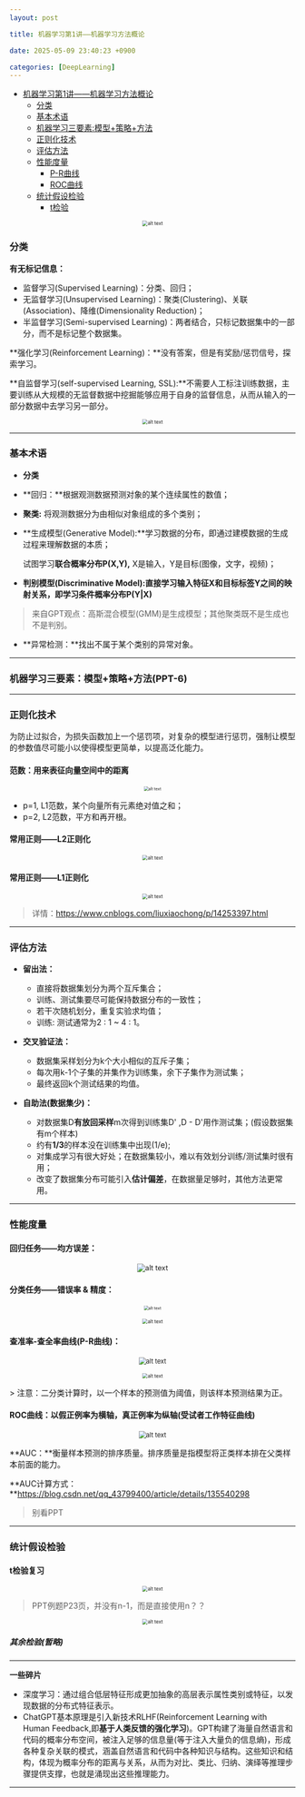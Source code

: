 ```yaml
---
layout: post

title: 机器学习第1讲——机器学习方法概论

date: 2025-05-09 23:40:23 +0900

categories: [DeepLearning]
---
```


- [机器学习第1讲——机器学习方法概论](#机器学习第1讲机器学习方法概论)
    - [分类](#分类)
    - [基本术语](#基本术语)
    - [机器学习三要素:模型+策略+方法](#机器学习三要素模型策略方法ppt-6)
    - [正则化技术](#正则化技术)
    - [评估方法](#评估方法)
    - [性能度量](#性能度量)
      - [P-R曲线](#查准率-查全率曲线p-r曲线)
      - [ROC曲线](#roc曲线以假正例率为横轴真正例率为纵轴受试者工作特征曲线)
    - [统计假设检验](#统计假设检验)
      - [t检验](#t检验复习)



<p align="center">
    <img src="https://hhhi21g.github.io/public/img/deepLearning/d11.png" alt="alt text" style="zoom:60%;" />
</p>


### 分类

**有无标记信息：**

- 监督学习(Supervised Learning)：分类、回归；
- 无监督学习(Unsupervised Learning)：聚类(Clustering)、关联(Association)、降维(Dimensionality Reduction)；
- 半监督学习(Semi-supervised Learning)：两者结合，只标记数据集中的一部分，而不是标记整个数据集。

**强化学习(Reinforcement Learning)：**没有答案，但是有奖励/惩罚信号，探索学习。

**自监督学习(self-supervised Learning, SSL):**不需要人工标注训练数据，主要训练从大规模的无监督数据中挖掘能够应用于自身的监督信息，从而从输入的一部分数据中去学习另一部分。

<p align="center">
    <img src="https://hhhi21g.github.io/public/img/deepLearning/d12.png" alt="alt text" style="zoom:60%;" />
</p>

------

### 基本术语

- **分类**
- **回归：**根据观测数据预测对象的某个连续属性的数值；

- **聚类:** 将观测数据分为由相似对象组成的多个类别；

- **生成模型(Generative Model):**学习数据的分布，即通过建模数据的生成过程来理解数据的本质；

  试图学习**联合概率分布P(X,Y),** X是输入，Y是目标(图像，文字，视频)；

- **判别模型(Discriminative Model):**直接学习输入特征X和目标标签Y之间的映射关系，即学习条件概率分布**P(Y\|X)**

> 来自GPT观点：高斯混合模型(GMM)是生成模型；其他聚类既不是生成也不是判别。

- **异常检测：**找出不属于某个类别的异常对象。

------

### **机器学习三要素：模型+策略+方法(PPT-6)**

****

### 正则化技术

为防止过拟合，为损失函数加上一个惩罚项，对复杂的模型进行惩罚，强制让模型的参数值尽可能小以使得模型更简单，以提高泛化能力。

#### 范数：用来表征向量空间中的距离

<p align="center">
    <img src="https://hhhi21g.github.io/public/img/deepLearning/d13.png" alt="alt text" style="zoom:50%;" />
</p>


- p=1, L1范数，某个向量所有元素绝对值之和；
- p=2, L2范数，平方和再开根。

#### 常用正则——L2正则化

<p align="center">
    <img src="https://hhhi21g.github.io/public/img/deepLearning/d14.png" alt="alt text" style="zoom:60%;" />
</p>

#### 常用正则——L1正则化

<p align="center">
    <img src="https://hhhi21g.github.io/public/img/deepLearning/D15.png" alt="alt text" style="zoom:60%;" />
</p>

> 详情：https://www.cnblogs.com/liuxiaochong/p/14253397.html

****

### 评估方法

- **留出法：**
  - 直接将数据集划分为两个互斥集合；
  - 训练、测试集要尽可能保持数据分布的一致性；
  - 若干次随机划分，重复实验求均值；
  - 训练: 测试通常为2 : 1 ~ 4 : 1。

- **交叉验证法：**
  - 数据集采样划分为k个大小相似的互斥子集；
  - 每次用k-1个子集的并集作为训练集，余下子集作为测试集；
  - 最终返回k个测试结果的均值。

- **自助法(数据集少)：**
  - 对数据集D**有放回采样**m次得到训练集D' ,D - D'用作测试集；(假设数据集有m个样本)
  - 约有**1/3**的样本没在训练集中出现(1/e);
  - 对集成学习有很大好处；在数据集较小，难以有效划分训练/测试集时很有用；
  - 改变了数据集分布可能引入**估计偏差**，在数据量足够时，其他方法更常用。

------

### 性能度量

#### **回归任务——均方误差：**

<p align="center">
    <img src="https://hhhi21g.github.io/public/img/deepLearning/d16.png" alt="alt text" style="zoom:90%;" />
</p>


#### **分类任务——错误率 & 精度：**

<p align="center">
    <img src="https://hhhi21g.github.io/public/img/deepLearning/d17.png" alt="alt text" style="zoom:50%;" />
</p>


<p align="center">
    <img src="https://hhhi21g.github.io/public/img/deepLearning/d18.png" alt="alt text" style="zoom:60%;" />
</p>

#### 查准率-查全率曲线(P-R曲线)：

<p align="center">
    <img src="https://hhhi21g.github.io/public/img/deepLearning/d19.png" alt="alt text" style="zoom:80%;" />
</p>


<p align="center">
    <img src="https://hhhi21g.github.io/public/img/deepLearning/d20.png" alt="alt text" style="zoom:60%;" />
</p>
> 注意：二分类计算时，以一个样本的预测值为阈值，则该样本预测结果为正。

#### ROC曲线：以假正例率为横轴，真正例率为纵轴(受试者工作特征曲线)

<p align="center">
    <img src="https://hhhi21g.github.io/public/img/deepLearning/d21.png" alt="alt text" style="zoom:80%;" />
</p>
**AUC：**衡量样本预测的排序质量。排序质量是指模型将正类样本排在父类样本前面的能力。

**AUC计算方式：**https://blog.csdn.net/qq_43799400/article/details/135540298

> 别看PPT
>

****

### 统计假设检验

#### t检验复习

<p align="center">
    <img src="https://hhhi21g.github.io/public/img/deepLearning/d22.png" alt="alt text" style="zoom:60%;" />
</p>

> PPT例题P23页，并没有n-1，而是直接使用n？？
>

<p align="center">
    <img src="https://hhhi21g.github.io/public/img/deepLearning/d23.png" alt="alt text" style="zoom:60%;" />
</p>

##### 其余检验(暂略)

****





















**一些碎片**

- 深度学习：通过组合低层特征形成更加抽象的高层表示属性类别或特征，以发现数据的分布式特征表示。
- ChatGPT基本原理是引入新技术RLHF(Reinforcement Learning with Human Feedback,即**基于人类反馈的强化学习**)。GPT构建了海量自然语言和代码的概率分布空间，被注入足够的信息量(等于注入大量负的信息熵)，形成各种复杂关联的模式，涵盖自然语言和代码中各种知识与结构。这些知识和结构，体现为概率分布的距离与关系，从而为对比、类比、归纳、演绎等推理步骤提供支撑，也就是涌现出这些推理能力。

****

